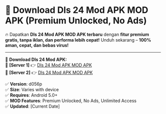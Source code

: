 # 🚀 Download Dls 24 Mod APK MOD APK (Premium Unlocked, No Ads)  

🔥 Dapatkan **Dls 24 Mod APK MOD APK terbaru** dengan **fitur premium gratis, tanpa iklan, dan performa lebih cepat!** Unduh sekarang – **100% aman, cepat, dan bebas virus!**  

---


🔽 **Download Dls 24 Mod APK:**  
🔹 **[Server 1]** 👉 [Dls 24 Mod APK MOD APK](https://apkcomod.com?title=Dls_24_Mod_APK)  
🔹 **[Server 2]** 👉 [Dls 24 Mod APK MOD APK](https://apkcomod.com?title=Dls_24_Mod_APK)  


✅ **Version**: d056p  
✅ **Size**: Varies with device  
✅ **Requires**: Android 5.0+  
✅ **MOD Features**: Premium Unlocked, No Ads, Unlimited Access  
✅ **Updated**: [Current Date]  